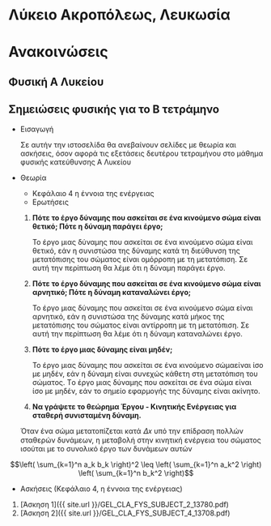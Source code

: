# Λύκειο Ακροπόλεως, Λευκωσία
# Ανακοινώσεις
## Φυσική Α Λυκείου
## Σημειώσεις φυσικής για το Β τετράμηνο
* Εισαγωγή

     Σε αυτήν την ιστοσελίδα θα ανεβαίνουν σελίδες με θεωρία  και ασκήσεις, όσον αφορά τις εξετάσεις δευτέρου τετραμήνου στο μάθημα φυσικής κατεύθυνσης Α Λυκείου 

* Θεωρία
     * Κεφάλαιο 4  η έννοια της ενέργειας
     * Ερωτήσεις
     1. **Πότε το έργο δύναμης που ασκείται σε ένα κινούμενο σώμα είναι θετικό; Πότε η δύναμη παράγει έργο;**
          
          To έργο µιας δύναµης που ασκείται σε ένα κινούµενο σώµα είναι θετικό, εάν η συνιστώσα της δύναµης κατά τη διεύθυνση της µετατόπισης του σώµατος                είναι οµόρροπη µε τη µετατόπιση. Σε αυτή την περίπτωση θα λέµε ότι η δύναµη παράγει έργο.
    <!-- <u>Προσοχή στην ανάλυση δυνάμεων</u>-->
  
     2. **Πότε το έργο δύναμης που ασκείται σε ένα κινούμενο σώμα είναι αρνητικό; Πότε η δύναμη καταναλώνει έργο;**
     
          To έργο µιας δύναµης που ασκείται σε ένα κινούµενο σώµα είναι αρνητικό, εάν η συνιστώσα της δύναµης κατά µήκος της µετατόπισης του σώµατος είναι               αντίρροπη µε τη µετατόπιση. Σε αυτή την περίπτωση θα λέµε ότι η δύναµη καταναλώνει έργο.
          
     3. **Πότε το έργο μιας δύναμης είναι μηδέν;**
     
          To έργο µιας δύναµης που ασκείται σε ένα κινούµενο σώµαείναι ίσο µε µηδέν, εάν η δύναµη είναι συνεχώς κάθετη στη µετατόπιση του σώµατος. Τo έργο µιας δύναµης που ασκείται σε ένα σώµα είναι ίσο µε µηδέν, εάν το σηµείο εφαρµογής της δύναµης είναι ακίνητο.
          
    4. **Να γράψετε το θεώρημα Έργου - Κινητικής Ενέργειας για σταθερή συνισταμένη δύναμη.**
    
    Όταν ένα σώμα μετατοπίζεται κατά 𝛥𝑥 υπό την επίδραση πολλών σταθερών δυνάμεων, η μεταβολή στην κινητική ενέργεια του σώματος ισούται με το συνολικό έργο των δυνάμεων αυτών
          
<script src="https://cdn.mathjax.org/mathjax/latest/MathJax.js?config=TeX-AMS-MML_HTMLorMML" type="text/javascript"></script> 

$$\left( \sum_{k=1}^n a_k b_k \right)^2 \leq \left( \sum_{k=1}^n a_k^2 \right) \left( \sum_{k=1}^n b_k^2 \right)$$
          
 * Ασκήσεις (Κεφάλαιο 4, η έννοια της ενέργειας)
 1. [Άσκηση 1]({{ site.url }}/GEL_CLA_FYS_SUBJECT_2_13780.pdf)
 2. [Άσκηση 2]({{ site.url }}/GEL_CLA_FYS_SUBJECT_4_13708.pdf)
 <!--1. [A1]({{ site.url }}/GEL_CLA_FYS_SUBJECT_4_14530.pdf)
     -- ασκήσεις στο [κεκλιμένο επίπεδο]({{ site.url }}/acc.pdf) .-->


<!--$$E_k=\dfrac{1}{2}m\upsilon^2$$ -->


<!--## Σουάννης Γιάννης
* Γιάννη, λύσε τις παρακάτω 3 ασκήσεις από τράπεζα θεμάτων (Φυσική)

1. [F4]({{ site.url }}/F4.pdf)
2. [F5]({{ site.url }}/F5.pdf)
3. [F6]({{ site.url }}/F6.pdf)-->
